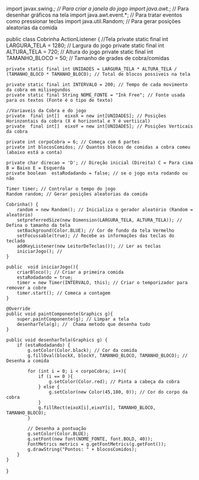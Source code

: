 import javax.swing.*; // Para criar a janela do jogo
import java.awt.*; // Para desenhar gráficos na tela
import java.awt.event.*; // Para tratar eventos como pressionar teclas
import java.util.Random; // Para gerar posições aleatorias da comida

public class Cobrinha ActionListener {
    //Tela
    private static final int LARGURA_TELA = 1280; // Largura do jogo
    private static final int ALTURA_TELA = 720; // Altura do jogo
    private static final int TAMANHO_BLOCO = 50; // Tamanho de grades de cobra/comidas

    private static final int UNIDADES = LARGURA_TELA * ALTURA_TELA / (TAMANHO_BLOCO * TAMANHO_BLOCO); // Total de blocos possiveis na tela

    private static final int INTERVALO = 200; // Tempo de cada movimento da cobra em milisegundos
    private static final String NOME_FONTE = "Ink Free"; // Fonte usada para os textos (Fonte é o tipo de texto)

    //Variaveis da Cobra e do jogo
    private  final int[]  eixoX = new int[UNIDADES]; // Posições Horinzontais da cobra (X é horizontal e Y é vertiical)
    private  final int[]  eixoY = new int[UNIDADES]; // Posições Verticais da cobra

    private int corpoCobra = 6; // Começa com 6 partes
    private int blocosComidos; // Quantos blocos de comidas a cobra comeu (abaixo está a conta)

    private char direcao = 'D'; // Direção inicial (Direita) C = Para cima B = Baixo E = Esquerda
    private boolean  estaRodadando = false; // se o jogo esta rodando ou não

    Timer timer; // Controlar o tempo do jogo
    Random random; // Gerar posições aleatorias da comida

    Cobrinha() {
        random = new Random(); // Inicializa o gerador aleatório (Random = aleatório)
        setpreferredSize(new Dimension(LARGURA_TELA, ALTURA_TELA)); // Defina o tamanho da tela
        setBackground(Color.BLUE); // Cor de fundo da tela Vermelho
        setFocussable(true); // Recebe as informações das teclas do teclado
        addKeyListener(new LeitorDeTeclas()); // Ler as teclas
        iniciarJogo(); //
    }

    public  void iniciarJogo(){
        criarBloco(); // Criar a primeira comida
        estaRodadando = true;
        timer = new Timer(INTERVALO, this); // Criar o temporizador para remover a cobre
        timer.start(); // Comeca a contagem
    }

    @Override
    public void paintComponente(Graphics g){
        super.paintComponente(g); // Limpar a tela
        desenharTela(g); //  Chama metodo que desenha tudo
    }

    public void desenharTela(Graphics g) {
        if (estaRodadando) {
            g.setColor(Color.black); // Cor da comida
            g.fillOval(blockX, blockY, TAMANHO_BLOCO, TAMANHO_BLOCO); // Desenha a comida

            for (int i = 0; i < corpoCobra; i++){
                if (i == 0 ){
                    g.setColor(Color.red); // Pinta a cabeça da cobra
                } else {
                    g.setColor(new Color(45,180, 0)); // Cor do corpo da cobra
                }
                g.fillRect(eixoX[i],eixoY[i], TAMANHO_BLOCO, TAMANHO_BLOCO);
            }

            // Desenha a pontuação
            g.setColor(Color.BLUE);
            g.setFont(new font(NOME_FONTE, font.BOLD, 40));
            FontMetrics metrics = g.getFontMetrics(g.getFont());
            g.drawString("Pontos: " + blocosComidos);
        }
    }
}
